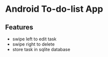 
# Android To-do-list App

## Features
- swipe left to edit task
- swipe right to delete
- store task in sqlite database 
